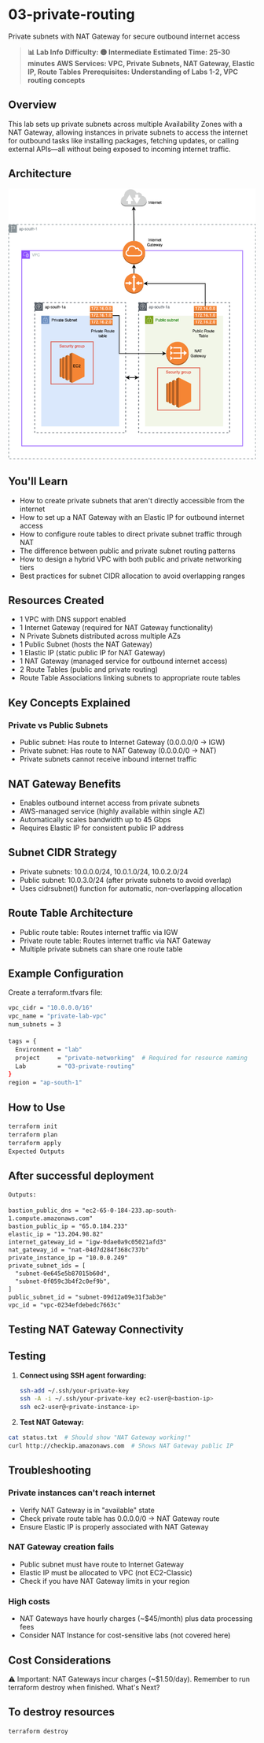 # 03-private-routing

Private subnets with NAT Gateway for secure outbound internet access

> **📊 Lab Info**
> **Difficulty: 🟡 Intermediate**
> **Estimated Time: 25-30 minutes**
> **AWS Services: VPC, Private Subnets, NAT Gateway, Elastic IP, Route Tables**
> **Prerequisites: Understanding of Labs 1-2, VPC routing concepts**

## Overview

This lab sets up private subnets across multiple Availability Zones with a NAT Gateway, allowing instances in private subnets to access the internet for outbound tasks like installing packages, fetching updates, or calling external APIs—all without being exposed to incoming internet traffic.

## Architecture

![Private Routing](./03-private-routing.drawio.png)

## You'll Learn

- How to create private subnets that aren't directly accessible from the internet
- How to set up a NAT Gateway with an Elastic IP for outbound internet access
- How to configure route tables to direct private subnet traffic through NAT
- The difference between public and private subnet routing patterns
- How to design a hybrid VPC with both public and private networking tiers
- Best practices for subnet CIDR allocation to avoid overlapping ranges

## Resources Created

- 1 VPC with DNS support enabled
- 1 Internet Gateway (required for NAT Gateway functionality)
- N Private Subnets distributed across multiple AZs
- 1 Public Subnet (hosts the NAT Gateway)
- 1 Elastic IP (static public IP for NAT Gateway)
- 1 NAT Gateway (managed service for outbound internet access)
- 2 Route Tables (public and private routing)
- Route Table Associations linking subnets to appropriate route tables

## Key Concepts Explained

### Private vs Public Subnets

- Public subnet: Has route to Internet Gateway (0.0.0.0/0 → IGW)
- Private subnet: Has route to NAT Gateway (0.0.0.0/0 → NAT)
- Private subnets cannot receive inbound internet traffic

## NAT Gateway Benefits

- Enables outbound internet access from private subnets
- AWS-managed service (highly available within single AZ)
- Automatically scales bandwidth up to 45 Gbps
- Requires Elastic IP for consistent public IP address

## Subnet CIDR Strategy

- Private subnets: 10.0.0.0/24, 10.0.1.0/24, 10.0.2.0/24
- Public subnet: 10.0.3.0/24 (after private subnets to avoid overlap)
- Uses cidrsubnet() function for automatic, non-overlapping allocation

## Route Table Architecture

- Public route table: Routes internet traffic via IGW
- Private route table: Routes internet traffic via NAT Gateway
- Multiple private subnets can share one route table

## Example Configuration

Create a terraform.tfvars file:

```bash
vpc_cidr = "10.0.0.0/16"
vpc_name = "private-lab-vpc"
num_subnets = 3

tags = {
  Environment = "lab"
  project     = "private-networking"  # Required for resource naming
  Lab         = "03-private-routing"
}
region = "ap-south-1"
```

## How to Use

```bash
terraform init
terraform plan
terraform apply
Expected Outputs
```

## After successful deployment

```text
Outputs:

bastion_public_dns = "ec2-65-0-184-233.ap-south-1.compute.amazonaws.com"
bastion_public_ip = "65.0.184.233"
elastic_ip = "13.204.98.82"
internet_gateway_id = "igw-0dae0a9c05021afd3"
nat_gateway_id = "nat-04d7d284f368c737b"
private_instance_ip = "10.0.0.249"
private_subnet_ids = [
  "subnet-0e645e5b87015b60d",
  "subnet-0f059c3b4f2c0ef9b",
]
public_subnet_id = "subnet-09d12a09e31f3ab3e"
vpc_id = "vpc-0234efdebedc7663c"
```

## Testing NAT Gateway Connectivity

## Testing

1. **Connect using SSH agent forwarding:**

   ```bash
   ssh-add ~/.ssh/your-private-key
   ssh -A -i ~/.ssh/your-private-key ec2-user@<bastion-ip>
   ssh ec2-user@<private-instance-ip>
   ```

2. **Test NAT Gateway:**

  ```bash
  cat status.txt  # Should show "NAT Gateway working!"
  curl http://checkip.amazonaws.com  # Shows NAT Gateway public IP
  ```

## Troubleshooting

### Private instances can't reach internet

- Verify NAT Gateway is in "available" state
- Check private route table has 0.0.0.0/0 → NAT Gateway route
- Ensure Elastic IP is properly associated with NAT Gateway

### NAT Gateway creation fails

- Public subnet must have route to Internet Gateway
- Elastic IP must be allocated to VPC (not EC2-Classic)
- Check if you have NAT Gateway limits in your region

### High costs

- NAT Gateways have hourly charges (~$45/month) plus data processing fees
- Consider NAT Instance for cost-sensitive labs (not covered here)

## Cost Considerations

⚠️ Important: NAT Gateways incur charges (~$1.50/day). Remember to run terraform destroy when finished.
What's Next?

## To destroy resources

```bash
terraform destroy
```
